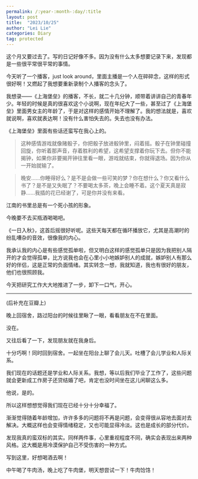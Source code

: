 ```yaml
---
permalink: /:year-:month-:day/:title
layout: post
title:  "2023/10/25"
author: "Lei Lie"
categories: Diary
tag: protected
---
```


这个月又要过去了。写的日记好像不多。因为没有什么太多想要记录下来，发现都是一些很平常很平常的事情。

今天听了一个播客，just look around，里面主播是一个人在碎碎念，这样的形式很好啊！又燃起了我想要重新录制个人播客的念头了。

我想录——《上海堡垒》的播客，不长，就二十几分钟，顺带着讲讲自己的青春年少。年轻的时候是真的很喜欢这个小说啊，现在年纪大了一些，甚至过了《上海堡垒》里面男女主的年龄了，于是对这样的感情开始不理解了。我的想法就是，喜欢就说啊，喜欢就表达啊！没有什么害怕失去的。失去也没有办法。

《上海堡垒》里面有些话还蛮写在我心上的。

> 这种感情游戏就像赌骰子，你把骰子放进骰钟里，闷着摇。骰子在钟里碰撞回旋，你听着那声音，存着胜利的希望，这希望支撑着你玩下去。但你不能揭钟，如果你非要揭开钟往里看一眼，游戏就结束，你就得退场。因为你从一开始就输了。

> 晚安……你睡得好么？是不是会做一些可笑的梦？你在想什么？你又看什么书了？是不是又失眠了？不要喝太多茶，晚上会睡不着。这个夏天真是寂静……我插的花已经谢了，可是你并没有来看。

江南的书里总是有一个死小孩的形象。

今晚要不去买瓶酒喝喝吧。

《一日入秋》，这首后摇很好听呢。这些天每天都在循环播放它，尤其是高潮时的纷乱嘈杂的音效，很像我的内心。

我承认我的内心是有些感觉孤单啦，但又明白这样的感觉孤单只是因为我把别人隔开的才会觉得孤单，比方说我也会在心里小小地嫉妒别人的成就，嫉妒别人有那么好的伴侣，这是正常的负面情绪。其实转念一想，我就知道，我也有很好的朋友，他们也很照顾我。

今天把研究工作大大地推进了一步，卸下一口气，开心。

---

(后补充在豆瓣上)

晚上回宿舍，路过阳台的时候往里瞅了一眼，看看朋友在不在里面。

没在。

又往后看了一下，发现朋友就在我身后。

十分巧啊！同时回到宿舍。一起坐在阳台上聊了会儿天。吐槽了会儿学业和人际关系。

我们现在的话题还是学业和人际关系。我想，等以后我们毕业了工作了，这些问题就会更新成工作房子还贷结婚了吧，肯定也没时间坐在这儿闲聊这么多。

他说，是的。

所以这样想想觉得我们现在已经十分十分幸福了。

渐渐觉得随着年龄增加，许许多多的问题将不再是问题，会变得很从容地去面对去解决。大概这样也会变得情绪稳定，又也可能显得冷淡。这也是成长的部分代价。

发现我真的蛮双标的其实。同样两件事，心里重视程度不同，确实会表现出来两种风格。这大概是用冷漠保护自己不受伤害的一种方式。

写到这里，好想喝酒去啊！

中午喝了牛肉汤，晚上吃了牛肉堡，明天想尝试一下！牛肉饸饹！